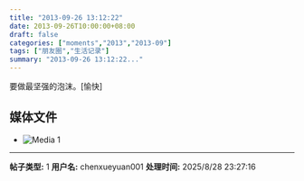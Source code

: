 ```yaml
---
title: "2013-09-26 13:12:22"
date: 2013-09-26T10:00:00+08:00
draft: false
categories: ["moments","2013","2013-09"]
tags: ["朋友圈","生活记录"]
summary: "2013-09-26 13:12:22..."
---
```


要做最坚强的泡沫。[愉快]

## 媒体文件

- ![Media 1](/Moments/photos/2013-09-26/201309261312220.jpg)

---

**帖子类型:** 1
**用户名:** chenxueyuan001
**处理时间:** 2025/8/28 23:27:16